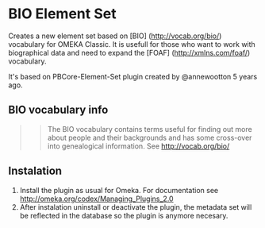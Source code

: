 # BIO Element Set

Creates a new element set based on [BIO] (http://vocab.org/bio/) vocabulary for OMEKA Classic. It is usefull for those who want to work with biographical data and need to expand the [FOAF] (http://xmlns.com/foaf/) vocabulary.

It's based on PBCore-Element-Set plugin created by @annewootton 5 years ago. 

## BIO vocabulary info

>>The BIO vocabulary contains terms useful for finding out more about people and their backgrounds and has some cross-over into genealogical information. See http://vocab.org/bio/

## Instalation

1. Install the plugin as usual for Omeka. For documentation see http://omeka.org/codex/Managing_Plugins_2.0
2. After instalation uninstall or deactivate the plugin, the metadata set will be reflected in the database so the plugin is anymore necesary.
